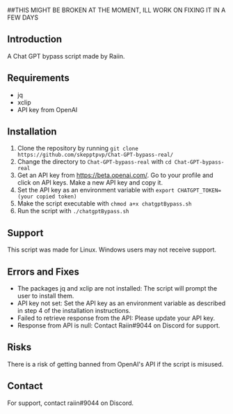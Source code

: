 ##THIS MIGHT BE BROKEN AT THE MOMENT, ILL WORK ON FIXING IT IN A FEW DAYS

## Introduction
A Chat GPT bypass script made by Raiin.

## Requirements
- jq 
- xclip
- API key from OpenAI 

## Installation
1. Clone the repository by running `git clone https://github.com/skepptpvp/Chat-GPT-bypass-real/`
2. Change the directory to `Chat-GPT-bypass-real` with `cd Chat-GPT-bypass-real`
3. Get an API key from https://beta.openai.com/. Go to your profile and click on API keys. Make a new API key and copy it.
4. Set the API key as an environment variable with `export CHATGPT_TOKEN=(your copied token)`
5. Make the script executable with `chmod a+x chatgptBypass.sh`
6. Run the script with `./chatgptBypass.sh`

## Support
This script was made for Linux. Windows users may not receive support.

## Errors and Fixes
- The packages jq and xclip are not installed: The script will prompt the user to install them.
- API key not set: Set the API key as an environment variable as described in step 4 of the installation instructions.
- Failed to retrieve response from the API: Please update your API key.
- Response from API is null: Contact Raiin#9044 on Discord for support.

## Risks
There is a risk of getting banned from OpenAI's API if the script is misused.

## Contact
For support, contact raiin#9044 on Discord.
